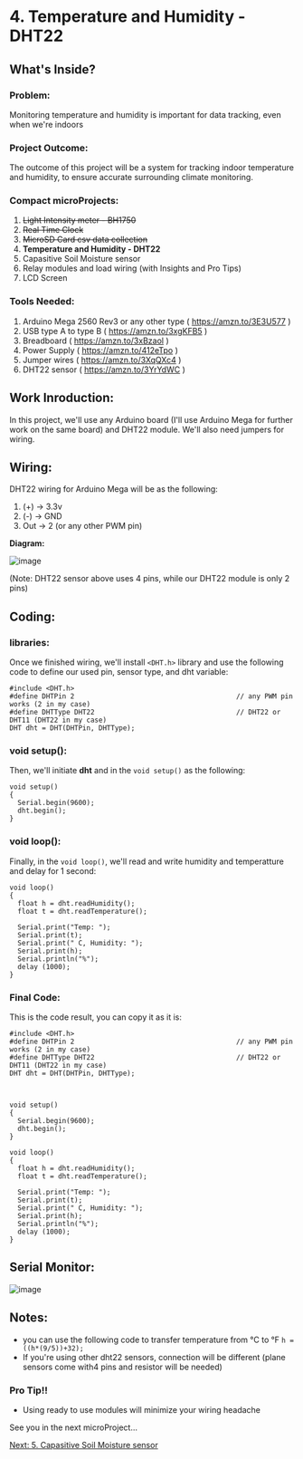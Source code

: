 # 4. Temperature and Humidity - DHT22

## What's Inside?
### Problem: 
Monitoring temperature and humidity is important for data tracking, even when we're indoors

### Project Outcome: 
The outcome of this project will be a system for tracking indoor temperature and humidity, to ensure accurate surrounding climate monitoring.

### Compact microProjects: 
1. ~~Light Intensity meter - BH1750~~
2. ~~Real Time Clock~~
3. ~~MicroSD Card csv data collection~~
4. **Temperature and Humidity - DHT22**
5. Capasitive Soil Moisture sensor
6. Relay modules and load wiring (with Insights and Pro Tips)
7. LCD Screen

### Tools Needed:
1.   Arduino Mega 2560 Rev3 or any other type ( https://amzn.to/3E3U577 )
2.   USB type A to type B ( https://amzn.to/3xgKFB5 )
3.   Breadboard ( https://amzn.to/3xBzaol )
4.   Power Supply ( https://amzn.to/412eTpo )
5.   Jumper wires ( https://amzn.to/3XqQXc4 )
6.   DHT22 sensor ( https://amzn.to/3YrYdWC )


## Work Inroduction:
In this project, we'll use any Arduino board (I'll use Arduino Mega for further work on the same board) and DHT22 module. We'll also need jumpers for wiring. 

## Wiring:
DHT22 wiring for Arduino Mega will be as the following: 
1.  (+) -> 3.3v
2.  (-) -> GND
3.  Out -> 2 (or any other PWM pin)  

**Diagram:**

![image](https://user-images.githubusercontent.com/65976495/218758450-332a9ee3-5eef-4ac4-8b07-fc5a8024eeb4.png)

(Note: DHT22 sensor above uses 4 pins, while our DHT22 module is only 2 pins)

## Coding: 
### libraries:
Once we finished wiring, we'll install ```<DHT.h>``` library and use the following code to define our used pin, sensor type, and dht variable: 
```
#include <DHT.h>
#define DHTPin 2                                        // any PWM pin works (2 in my case)
#define DHTType DHT22                                   // DHT22 or DHT11 (DHT22 in my case)
DHT dht = DHT(DHTPin, DHTType);
```
### void setup():
Then, we'll initiate **dht** and in the ```void setup()``` as the following: 
```
void setup()
{
  Serial.begin(9600);
  dht.begin();
}
```
### void loop():
Finally, in the ```void loop()```, we'll read and write humidity and temperatture and delay for 1 second: 
```
void loop() 
{  
  float h = dht.readHumidity();
  float t = dht.readTemperature();

  Serial.print("Temp: ");
  Serial.print(t);
  Serial.print(" C, Humidity: ");
  Serial.print(h);
  Serial.println("%");
  delay (1000);
}
```


### Final Code: 
This is the code result, you can copy it as it is: 
```
#include <DHT.h>
#define DHTPin 2                                        // any PWM pin works (2 in my case)
#define DHTType DHT22                                   // DHT22 or DHT11 (DHT22 in my case)
DHT dht = DHT(DHTPin, DHTType);



void setup()
{
  Serial.begin(9600);
  dht.begin();
}

void loop() 
{  
  float h = dht.readHumidity();
  float t = dht.readTemperature();

  Serial.print("Temp: ");
  Serial.print(t);
  Serial.print(" C, Humidity: ");
  Serial.print(h);
  Serial.println("%");
  delay (1000);
}
```
## Serial Monitor: 


![image](https://user-images.githubusercontent.com/65976495/218720808-d6c2bf48-7f4a-4003-b4bd-0f7d2f5bd336.png)




## Notes:
- you can use the following code to transfer temperature from °C to °F ```h = ((h*(9/5))+32);```
- If you're using other dht22 sensors, connection will be different (plane sensors come with4 pins and resistor will be needed)


### Pro Tip!!
- Using ready to use modules will minimize your wiring headache 



See you in the next microProject...

[Next: 5. Capasitive Soil Moisture sensor](https://github.com/MustafaHelwa/hArduino/tree/main/Indoor_Home_Seedling_System/05_Soil_Moisture)



